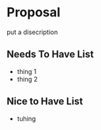 # Proposal

put a disecription

## Needs To Have List
- thing 1
- thing 2


## Nice to Have List

- tuhing

